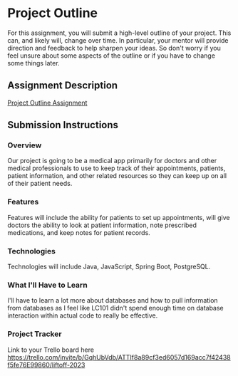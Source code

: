# Project Outline
For this assignment, you will submit a high-level outline of your project. This can, and likely will, change over time. In particular, your mentor will provide direction and feedback to help sharpen your ideas. So don't worry if you feel unsure about some aspects of the outline or if you have to change some things later.

## Assignment Description
[Project Outline Assignment](https://education.launchcode.org/liftoff/modules/assignments/project-outline)

## Submission Instructions

### Overview
Our project is going to be a medical app primarily for doctors and other medical professionals to use to keep track of their appointments, patients, patient information, and other related resources so they can keep up on all of their patient needs.
### Features
Features will include the ability for patients to set up appointments, will give doctors the ability to look at patient information, note prescribed medications, and keep notes for patient records.
### Technologies
Technologies will include Java, JavaScript, Spring Boot, PostgreSQL.
### What I'll Have to Learn
I'll have to learn a lot more about databases and how to pull information from databases as I feel like LC101 didn't spend enough time on database interaction within actual code to really be effective.
### Project Tracker
Link to your Trello board here
https://trello.com/invite/b/GqhUbVdb/ATTIf8a89cf3ed6057d169acc7f42438f5fe76E99860/liftoff-2023
